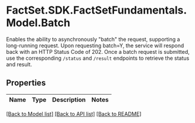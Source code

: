 # FactSet.SDK.FactSetFundamentals.Model.Batch
Enables the ability to asynchronously \"batch\" the request, supporting a long-running request. Upon requesting batch=Y, the service will respond back with an HTTP Status Code of 202. Once a batch request is submitted, use the corresponding `/status` and `/result` endpoints to retrieve the status and result.

## Properties

Name | Type | Description | Notes
------------ | ------------- | ------------- | -------------

[[Back to Model list]](../README.md#documentation-for-models) [[Back to API list]](../README.md#documentation-for-api-endpoints) [[Back to README]](../README.md)

